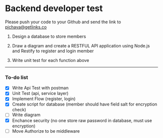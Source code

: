 # Backend developer test

Please push your code to your Github and send the link to pichaya@getlinks.co

1. Design a database to store members

2. Draw a diagram and create a RESTFUL API application using Node.js and Restify to register and login member

3. Write unit test for each function above

---
### To-do list

- [x] Write Api Test with postman
- [x] Unit Test (api, service layer)
- [x] Implement Flow (register, login)
- [x] Create script for database (member should have field salt for encryption check)
- [ ] Write diagram
- [x] Enchance security (no one store raw password in database, must use encryption)
- [ ] Move Authorize to be middleware

